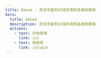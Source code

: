 ```yaml
---
title: Emooa - 灵活丰富的UI组件库和各类依赖库
hero:
  title: Emooa
  description: 灵活丰富的UI组件库和各类依赖库
  actions:
    - text: 开始使用
      link: /ui
    - text: 依赖库
      link: /plugin
---
```

